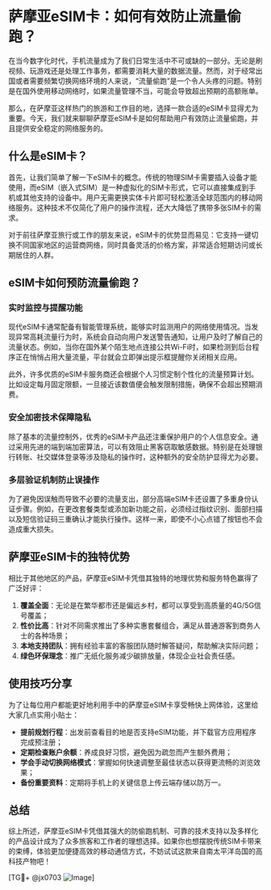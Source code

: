 # 萨摩亚eSIM卡：如何有效防止流量偷跑？

在当今数字化时代，手机流量成为了我们日常生活中不可或缺的一部分。无论是刷视频、玩游戏还是处理工作事务，都需要消耗大量的数据流量。然而，对于经常出国或者需要频繁切换网络环境的人来说，“流量偷跑”是一个令人头疼的问题。特别是在国外使用移动网络时，如果流量管理不当，可能会导致超出预期的高额账单。

那么，在萨摩亚这样热门的旅游和工作目的地，选择一款合适的eSIM卡显得尤为重要。今天，我们就来聊聊萨摩亚eSIM卡是如何帮助用户有效防止流量偷跑，并且提供安全稳定的网络服务的。

## 什么是eSIM卡？

首先，让我们简单了解一下eSIM卡的概念。传统的物理SIM卡需要插入设备才能使用，而eSIM（嵌入式SIM）是一种虚拟化的SIM卡形式，它可以直接集成到手机或其他支持的设备中。用户无需更换实体卡片即可轻松激活全球范围内的移动网络服务。这种技术不仅简化了用户的操作流程，还大大降低了携带多张SIM卡的需求。

对于前往萨摩亚旅行或工作的朋友来说，eSIM卡的优势显而易见：它支持一键切换不同国家地区的运营商网络，同时具备灵活的价格方案，非常适合短期访问或长期居住的人群。

## eSIM卡如何预防流量偷跑？

### 实时监控与提醒功能

现代eSIM卡通常配备有智能管理系统，能够实时监测用户的网络使用情况。当发现异常高耗流量行为时，系统会自动向用户发送警告通知，让用户及时了解自己的流量状态。例如，当你在国外某个陌生地点连接公共Wi-Fi时，如果检测到后台程序正在悄悄占用大量流量，平台就会立即弹出提示框提醒你关闭相关应用。

此外，许多优质的eSIM卡服务商还会根据个人习惯定制个性化的流量预算计划。比如设定每月固定限额，一旦接近该数值便会触发限制措施，确保不会超出预期消费。

### 安全加密技术保障隐私

除了基本的流量控制外，优秀的eSIM卡产品还注重保护用户的个人信息安全。通过采用先进的端到端加密算法，可以有效阻止黑客窃取敏感数据。特别是在处理银行转账、社交媒体登录等涉及隐私的操作时，这种额外的安全防护显得尤为必要。

### 多层验证机制防止误操作

为了避免因误触而导致不必要的流量支出，部分高端eSIM卡还设置了多重身份认证步骤。例如，在更改套餐类型或添加新功能之前，必须经过指纹识别、面部扫描以及短信验证码三重确认才能执行操作。这样一来，即使不小心点错了按钮也不会造成重大损失。

## 萨摩亚eSIM卡的独特优势

相比于其他地区的产品，萨摩亚eSIM卡凭借其独特的地理优势和服务特色赢得了广泛好评：

1. **覆盖全面**：无论是在繁华都市还是偏远乡村，都可以享受到高质量的4G/5G信号覆盖；
2. **性价比高**：针对不同需求推出了多种实惠套餐组合，满足从普通游客到商务人士的各种场景；
3. **本地支持团队**：拥有经验丰富的客服团队随时解答疑问，帮助解决实际问题；
4. **绿色环保理念**：推广无纸化服务减少碳排放量，体现企业社会责任感。

## 使用技巧分享

为了让每位用户都能更好地利用手中的萨摩亚eSIM卡享受畅快上网体验，这里给大家几点实用小贴士：

- **提前规划行程**：出发前查看目的地是否支持eSIM功能，并下载官方应用程序完成预注册；
- **定期检查账户余额**：养成良好习惯，避免因为疏忽而产生额外费用；
- **学会手动切换网络模式**：掌握如何快速调整至最佳状态以获得更流畅的浏览效果；
- **备份重要资料**：定期将手机上的关键信息上传云端存储以防万一。

## 总结

综上所述，萨摩亚eSIM卡凭借其强大的防偷跑机制、可靠的技术支持以及多样化的产品设计成为了众多旅客和工作者的理想选择。如果你也想摆脱传统SIM卡带来的束缚，体验更加便捷高效的移动通信方式，不妨试试这款来自南太平洋岛国的高科技产物吧！

[TG💪+ @jx0703 ![Image](https://github.com/user-attachments/assets/dbca1d08-cadb-493c-b0ec-ad6f7a83f270)]